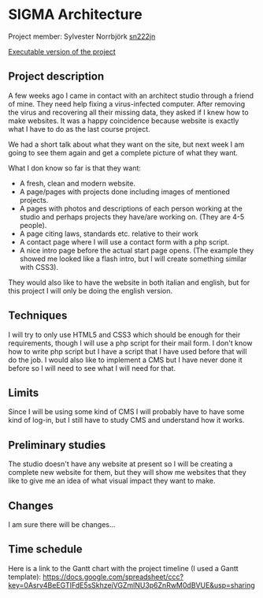 
# SIGMA Architecture
Project member: 
Sylvester Norrbjörk [sn222jn](https://github.com/sn222jn)

[Executable version of the project](http://sn222jn.github.io/1IK415-Webbprojekt)


## Project description
A few weeks ago I came in contact with an architect studio through a friend of mine. They need help fixing a virus-infected computer. After removing the virus and recovering all their missing data, they asked if I knew how to make websites. 
It was a happy coincidence because website is exactly what I have to do as the last course project.

We had a short talk about what they want on the site, but next week I am going to see them again and get a complete picture of what they want.

What I don know so far is that they want: 

  - A fresh, clean and modern website.
  - A page/pages with projects done including images of mentioned projects.
  - A pages with photos and descriptions of each person working at the studio and perhaps projects they have/are working on. (They are 4-5 people).
  - A page citing laws, standards etc. relative to their work 
  - A contact page where I will use a contact form with a php script.
  - A nice intro page before the actual start page opens. (The example they showed me looked like a flash intro, but I will create something similar with CSS3).

They would also like to have the website in both italian and english, but for this project I will only be doing the english version.
  
## Techniques
I will try to only use HTML5 and CSS3 which should be enough for their requirements, though I will use a php script for their mail form. I don't know how to write php script but I have a script that I have used before that will do the job.
I would also like to implement a CMS but I have never done it before so I will need to see what I will need for that.

## Limits
Since I will be using some kind of CMS I will probably have to have some kind of log-in, but I still have to study CMS and understand how it works.

## Preliminary studies
The studio doesn't have any website at present so I will be creating a complete new website for them, but they will show me websites that they like to give me an idea of what visual impact they want to make.

## Changes
I am sure there will be changes...

## Time schedule
Here is a link to the Gantt chart with the project timeline (I used a Gantt template):
https://docs.google.com/spreadsheet/ccc?key=0Asrv4BeEGTIFdE5sSkhzejVGZmlNU3p6ZnRwM0dBVUE&usp=sharing

